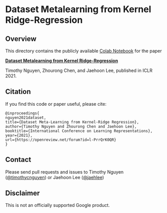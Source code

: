 # Dataset Metalearning from Kernel Ridge-Regression

## Overview
This directory contains the publicly available [Colab Notebook](https://colab.research.google.com/github/google-research/google-research/blob/master/kip/KIP_open_source.ipynb) for the paper

[**Dataset Metalearning from Kernel Ridge-Regression**](https://arxiv.org/abs/2011.00050)

Timothy Nguyen, Zhourong Chen, and Jaehoon Lee, published in ICLR 2021.


## Citation

If you find this code or paper useful, please cite:

```
@inproceedings{
nguyen2021dataset,
title={Dataset Meta-Learning from Kernel-Ridge Regression},
author={Timothy Nguyen and Zhourong Chen and Jaehoon Lee},
booktitle={International Conference on Learning Representations},
year={2021},
url={https://openreview.net/forum?id=l-PrrQrK0QR}
}
```

## Contact

Please send pull requests and issues to Timothy Nguyen
([@timothycnguyen](https://github.com/timothyn617)) or Jaehoon Lee
([@jaehlee](https://github.com/jaehlee))


## Disclaimer

This is not an officially supported Google product.

